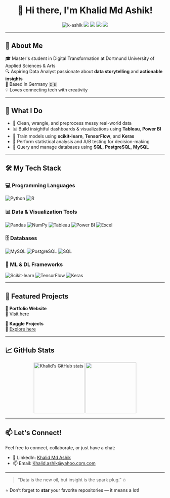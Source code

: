 <h1 align="center">👋 Hi there, I'm Khalid Md Ashik!</h1>

<p align="center">
  <img src="https://komarev.com/ghpvc/?username=k-ashik&label=Profile%20views&color=0e75b6&style=flat" alt="k-ashik" />
  <a href="mailto:dkhalidashik@gmail.com"><img src="https://img.shields.io/badge/Email-Drop%20a%20Hi!-red?style=flat&logo=gmail" /></a>
  <a href="https://www.linkedin.com/in/khalidmdashik/"><img src="https://img.shields.io/badge/LinkedIn-Connect-blue?style=flat&logo=linkedin" /></a>
  <a href="https://k-ashik.github.io/Khalid-The-Data-Analyst.github.io/"><img src="https://img.shields.io/badge/Portfolio-Visit%20Now-orange?style=flat&logo=githubpages" /></a>
  <a href="https://www.kaggle.com/dkhalidashik"><img src="https://img.shields.io/badge/Kaggle-Explore-black?style=flat&logo=kaggle" /></a>
</p>

---

## 🚀 About Me

🎓 Master's student in Digital Transformation at Dortmund University of Applied Sciences & Arts  
🔍 Aspiring Data Analyst passionate about **data storytelling** and **actionable insights**  
📍 Based in Germany 🇩🇪  
💡 Loves connecting tech with creativity  

---

## 💼 What I Do

- 🧹 Clean, wrangle, and preprocess messy real-world data
- 📊 Build insightful dashboards & visualizations using **Tableau**, **Power BI**
- 🤖 Train models using **scikit-learn**, **TensorFlow**, and **Keras**
- 🧪 Perform statistical analysis and A/B testing for decision-making
- 💾 Query and manage databases using **SQL**, **PostgreSQL**, **MySQL**

---

## 🛠️ My Tech Stack

### 💻 Programming Languages
![Python](https://img.shields.io/badge/Python-3776AB?style=flat&logo=python&logoColor=white)
![R](https://img.shields.io/badge/R-276DC3?style=flat&logo=r&logoColor=white)

### 📊 Data & Visualization Tools
![Pandas](https://img.shields.io/badge/Pandas-150458?style=flat&logo=pandas&logoColor=white)
![NumPy](https://img.shields.io/badge/NumPy-013243?style=flat&logo=numpy&logoColor=white)
![Tableau](https://img.shields.io/badge/Tableau-E97627?style=flat&logo=tableau&logoColor=white)
![Power BI](https://img.shields.io/badge/Power%20BI-F2C811?style=flat&logo=powerbi&logoColor=black)
![Excel](https://img.shields.io/badge/Excel-217346?style=flat&logo=microsoft-excel&logoColor=white)

### 🗄️ Databases
![MySQL](https://img.shields.io/badge/MySQL-00758F?style=flat&logo=mysql&logoColor=white)
![PostgreSQL](https://img.shields.io/badge/PostgreSQL-336791?style=flat&logo=postgresql&logoColor=white)
![SQL](https://img.shields.io/badge/SQL-4479A1?style=flat&logo=databricks&logoColor=white)

### 🤖 ML & DL Frameworks
![Scikit-learn](https://img.shields.io/badge/Scikit--Learn-F7931E?style=flat&logo=scikit-learn&logoColor=white)
![TensorFlow](https://img.shields.io/badge/TensorFlow-FF6F00?style=flat&logo=tensorflow&logoColor=white)
![Keras](https://img.shields.io/badge/Keras-D00000?style=flat&logo=keras&logoColor=white)

---

## 📌 Featured Projects

🔗 **Portfolio Website**  
📍 [Visit here](https://k-ashik.github.io/Khalid-The-Data-Analyst.github.io/)

🔗 **Kaggle Projects**  
📍 [Explore here](https://www.kaggle.com/dkhalidashik)

---

## 📈 GitHub Stats

<p align="center">
  <img src="https://github-readme-stats.vercel.app/api?username=k-ashik&show_icons=true&theme=radical" alt="Khalid's GitHub stats" height="160"/>
  <img src="https://github-readme-stats.vercel.app/api/top-langs/?username=k-ashik&layout=compact&theme=radical" height="160"/>
</p>

---

## 📫 Let's Connect!

Feel free to connect, collaborate, or just have a chat:

- 💬 LinkedIn: [Khalid Md Ashik](https://www.linkedin.com/in/khalidmdashik/)
- 📫 Email: [Khalid.ashik@yahoo.com.com](mailto:Khalid.ashik@yahoo.com)

---

> “Data is the new oil, but insight is the spark plug.” 🔥

⭐ Don’t forget to **star** your favorite repositories — it means a lot!
